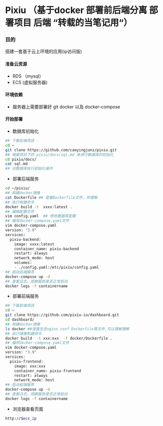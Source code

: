 # Pixiu （基于docker 部署前后端分离 部署项目 后端 “转载的当笔记用“）


### 目的

搭建一套基于云上环境的应用(ip访问版)

#### 准备云资源

- RDS （mysql）
- ECS  (虚拟服务器)

#### 环境依赖

- 服务器上需要部署好 git  docker 以及 docker-compose

#### 开始部署

- 数据库初始化

```bash
## 下载后端项目
cd ~
git clone https://github.com/caoyingjunz/pixiu.git
## 根据项目下的 pixiu/docs/sql.md 来进行数据库的初始化
cd pixiu/docs/
cat sql.md
## 对数据库执行初始化操作
```

- 部署后端服务

```bash
cd ~/pixiu/
## 构建docker镜像
cat Dockerfile ## 查看Dockerfile文件，并理解
## 执行构建命令
docker build -t  xxxx:latest .
## 编辑配置文件
vim config.yaml  ## 修改数据库配置
## 编写docker-compose.yaml文件
vim docker-compose.yaml
version: "3.9"
services:
  pixiu-backend:
    image: xxxx:latest
    container_name: pixiu-backend
    restart: always
    network_mode: host
    volumes:
    - ./config.yaml:/etc/pixiu/config.yaml
## 启动后端服务
docker-compose up -d 
## 查看日志，观察服务是否正常启动
docker logs -f containername 
```

- 部署前端服务

```bash
## 下载前端项目
cd ~
git clone https://github.com/pixiu-io/dashboard.git
cd dashboard/
## 构建docker镜像
ls docker ##里面包含nginx.conf Dockerfile等文件,可以理解理解
## 执行镜像构建命令
docker build  -t xxx:xxx  -f docker/Dockerfile .
## 编写docker-compose.yaml文件
vim docker-compose.yaml
version: "3.9"
services:
  pixiu-frontend:
    image: xxx:xxx
    container_name: pixiu-frontend
    restart: always
    network_mode: host
## 启动前端服务
docker-compose up -d 
## 查看日志，观察服务是否正常启动
docker logs -f containername 
```

- 浏览器查看页面

```bash
http://$ecs_ip
```

